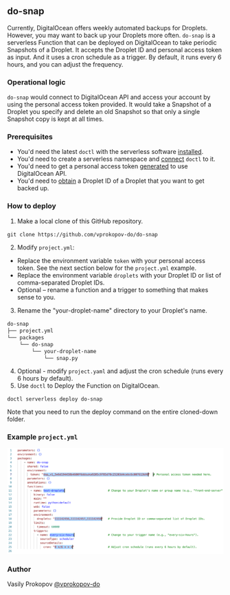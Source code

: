 ## do-snap

Currently, DigitalOcean offers weekly automated backups for Droplets. However, you may want to back up your Droplets more often. `do-snap` is a serverless Function that can be deployed on DigitalOcean to take periodic Snapshots of a Droplet. It accepts the Droplet ID and personal access token as input. And it uses a cron schedule as a trigger. By default, it runs every 6 hours, and you can adjust the frequency. 

### Operational logic

`do-snap` would connect to DigitalOcean API and access your account by using the personal access token provided. It would take a Snapshot of a Droplet you specify and delete an old Snapshot so that only a single Snapshot copy is kept at all times.

### Prerequisites

- You'd need the latest `doctl` with the serverless software [installed](https://docs.digitalocean.com/reference/doctl/reference/serverless/).
- You'd need to create a serverless namespace and [connect](https://docs.digitalocean.com/products/functions/how-to/create-namespaces/) `doctl` to it.
- You'd need to get a personal access token [generated](https://docs.digitalocean.com/reference/api/create-personal-access-token/) to use DigitalOcean API.
- You'd need to [obtain](https://docs.digitalocean.com/products/droplets/how-to/retrieve-droplet-metadata/) a Droplet ID of a Droplet that you want to get backed up.

### How to deploy

1. Make a local clone of this GitHub repository.
```
git clone https://github.com/vprokopov-do/do-snap
```
2. Modify `project.yml`:
- Replace the environment variable `token` with your personal access token. See the next section below for the `project.yml` example.
- Replace the environment variable `droplets` with your Droplet ID or list of comma-separated Droplet IDs.
- Optional – rename a function and a trigger to something that makes sense to you.
3. Rename the "your-droplet-name" directory to your Droplet's name.
```
do-snap
├── project.yml
└── packages
    └── do-snap
        └── your-droplet-name
            └── snap.py
```
4. Optional - modify `project.yaml` and adjust the cron schedule (runs every 6 hours by default).
5. Use `doctl` to Deploy the Function on DigitalOcean.
```
doctl serverless deploy do-snap
```
Note that you need to run the deploy command on the entire cloned-down folder.

### Example `project.yml`
![Token](/images/example.png)

### Author
Vasily Prokopov [@vprokopov-do](https://github.com/vprokopov-do/)
